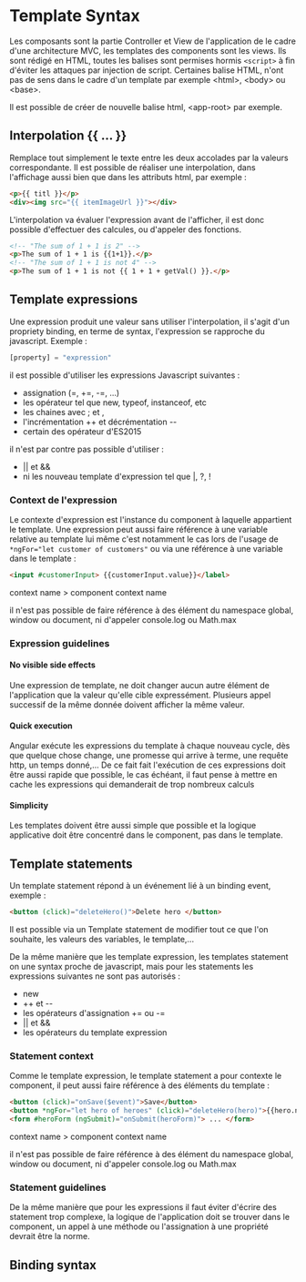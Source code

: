 # Template Syntax
Les composants sont la partie Controller et View de l'application de le cadre d'une architecture MVC, les templates des components sont les views. Ils sont rédigé en HTML, toutes les balises sont permises hormis ```<script>``` à fin d'éviter les attaques par injection de script. Certaines balise HTML, n'ont pas de sens dans le cadre d'un template par exemple <html\>, <body\> ou <base\>.

Il est possible de créer de nouvelle balise html, <app-root\> par exemple.

## Interpolation {{ ... }}
Remplace tout simplement le texte entre les deux accolades par la valeurs correspondante. Il est possible de réaliser une interpolation, dans l'affichage aussi bien que dans les attributs html, par exemple :
```html
<p>{{ titl }}</p>
<div><img src="{{ itemImageUrl }}"></div>
```
L'interpolation va évaluer l'expression avant de l'afficher, il est donc possible d'effectuer des calcules, ou d'appeler des fonctions.
```html
<!-- "The sum of 1 + 1 is 2" -->
<p>The sum of 1 + 1 is {{1+1}}.</p>
<!-- "The sum of 1 + 1 is not 4" -->
<p>The sum of 1 + 1 is not {{ 1 + 1 + getVal() }}.</p>
```

## Template expressions
Une expression produit une valeur sans utiliser l'interpolation, il s'agit d'un propriety binding, en terme de syntax, l'expression se rapproche du javascript. Exemple :
```javascript
[property] = "expression"
```
il est possible d'utiliser les expressions Javascript suivantes :

- assignation (=, +=, -=, ...)
- les opérateur tel que new, typeof, instanceof, etc
- les chaines avec ; et ,
- l'incrémentation ++ et décrémentation -\-
- certain des opérateur d'ES2015

il n'est par contre pas possible d'utiliser :

- || et &&
- ni les nouveau template d'expression tel que |, ?, !

### Context de l'expression
Le contexte d'expression est l'instance du component à laquelle appartient le template.
Une expression peut aussi faire référence à une variable relative au template lui même c'est notamment le cas lors de l'usage de ```*ngFor="let customer of customers"``` ou via une référence à une variable dans le template :
```html
<input #customerInput> {{customerInput.value}}</label>
```
context name > component context name 

il n'est pas possible de faire référence à des élément du namespace global, window ou document, ni d'appeler console.log ou Math.max
### Expression guidelines
#### No visible side effects
Une expression de template, ne doit changer aucun autre élément de l'application que la valeur qu'elle cible expressément. Plusieurs appel successif de la même donnée doivent afficher la même valeur.
#### Quick execution
Angular exécute les expressions du template à chaque nouveau cycle, dès que quelque chose change, une promesse qui arrive à terme, une requête http, un temps donné,... De ce fait fait l'exécution de ces expressions doit être aussi rapide que possible, le cas échéant, il faut pense à mettre en cache les expressions qui demanderait de trop nombreux calculs
#### Simplicity
Les templates doivent être aussi simple que possible et la logique applicative doit être concentré dans le component, pas dans le template.

## Template statements
Un template statement répond à un événement lié à un binding event, exemple :
```html
<button (click)="deleteHero()">Delete hero </button>
```
Il est possible via un Template statement de modifier tout ce que l'on souhaite, les valeurs des variables, le template,...

De la même manière que les template expression, les templates statement on une syntax proche de javascript, mais pour les statements les expressions suivantes ne sont pas autorisés :

- new
- ++ et -\-
- les opérateurs d'assignation += ou -=
- || et &&
- les opérateurs du template expression

### Statement context
Comme le template expression, le template statement a pour contexte le component, il peut aussi faire référence à des éléments du template :

```html
<button (click)="onSave($event)">Save</button>
<button *ngFor="let hero of heroes" (click)="deleteHero(hero)">{{hero.name}}</button>
<form #heroForm (ngSubmit)="onSubmit(heroForm)"> ... </form>
```
context name > component context name 

il n'est pas possible de faire référence à des élément du namespace global, window ou document, ni d'appeler console.log ou Math.max

### Statement guidelines
De la même manière que pour les expressions il faut éviter d'écrire des statement trop complexe, la logique de l'application doit se trouver dans le component, un appel à une méthode ou l'assignation à une propriété devrait être la norme.

## Binding syntax
<!--stackedit_data:
eyJoaXN0b3J5IjpbLTIwMjM2OTM3MSwtMTA2MjE0NTk1MSwtMT
Y2MzY5NTQwNywtODY1MTkxNTk4LC0xNjUwNjA5ODQzXX0=
-->